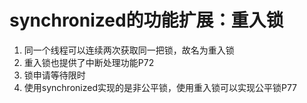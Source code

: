 # synchronized的功能扩展：重入锁

1. 同一个线程可以连续两次获取同一把锁，故名为重入锁  
2. 重入锁也提供了中断处理功能P72  
3. 锁申请等待限时  
4. 使用synchronized实现的是非公平锁，使用重入锁可以实现公平锁P77  